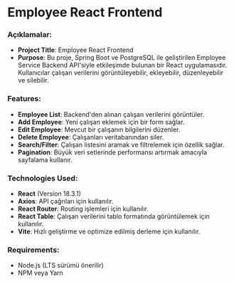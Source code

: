 # Employee React Frontend

### Açıklamalar:

- **Project Title**: Employee React Frontend
- **Purpose**: Bu proje, Spring Boot ve PostgreSQL ile geliştirilen Employee Service Backend API'siyle etkileşimde bulunan bir React uygulamasıdır. Kullanıcılar çalışan verilerini görüntüleyebilir, ekleyebilir, düzenleyebilir ve silebilir.
  
### Features:

- **Employee List**: Backend'den alınan çalışan verilerini görüntüler.
- **Add Employee**: Yeni çalışan eklemek için bir form sağlar.
- **Edit Employee**: Mevcut bir çalışanın bilgilerini düzenler.
- **Delete Employee**: Çalışanları veritabanından siler.
- **Search/Filter**: Çalışan listesini aramak ve filtrelemek için özellik sağlar.
- **Pagination**: Büyük veri setlerinde performansı artırmak amacıyla sayfalama kullanır.

### Technologies Used:

- **React** (Version 18.3.1)
- **Axios**: API çağrıları için kullanılır.
- **React Router**: Routing işlemleri için kullanılır.
- **React Table**: Çalışan verilerini tablo formatında görüntülemek için kullanılır.
- **Vite**: Hızlı geliştirme ve optimize edilmiş derleme için kullanılır.

### Requirements:

- Node.js (LTS sürümü önerilir)
- NPM veya Yarn



